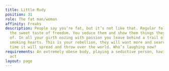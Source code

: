 ```yaml
---
title: Little Rudy
position: 31
role: The fat man/woman
affinity: Freaks
description: People say you’re fat, but it’s not like that. Regular folk don’t understand
  the sweet taste of freedom. You seduce them and show them things they’ve never dreamed
  of. In all your girth oozing with passion you leave behind a trail of longing and
  smoking hearts. This is your rebellion, they will want more and search for it. In
  time it will spread and throw over the world. Who’s laughing now?
requirements: An extremely obese body, playing a seductive person, having an on stage
  act
layout: page
---
```


